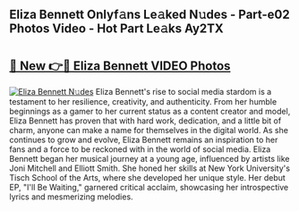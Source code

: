 ## Eliza Bennett Onlyf𝚊ns Le𝚊ked N𝚞des - Part-e02 Photos Video - Hot Part Le𝚊ks Ay2TX

# <h2><a href="http://ac47623.deff.icu/?id=Eliza+Bennett">🔗 New 👉🔴 Eliza Bennett VIDEO Photos</a></h2>

[![Eliza Bennett N𝚞des](https://i.imgur.com/rIISA9y.gif)](http://ac47623.deff.icu/?id=Eliza+Bennett)
Eliza Bennett's rise to social media stardom is a testament to her resilience, creativity, and authenticity. From her humble beginnings as a gamer to her current status as a content creator and model, Eliza Bennett has proven that with hard work, dedication, and a little bit of charm, anyone can make a name for themselves in the digital world. As she continues to grow and evolve, Eliza Bennett remains an inspiration to her fans and a force to be reckoned with in the world of social media. Eliza Bennett began her musical journey at a young age, influenced by artists like Joni Mitchell and Elliott Smith. She honed her skills at New York University's Tisch School of the Arts, where she developed her unique style. Her debut EP, "I'll Be Waiting," garnered critical acclaim, showcasing her introspective lyrics and mesmerizing melodies.
